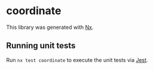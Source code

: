 # coordinate

This library was generated with [Nx](https://nx.dev).





## Running unit tests

Run `nx test coordinate` to execute the unit tests via [Jest](https://jestjs.io).


